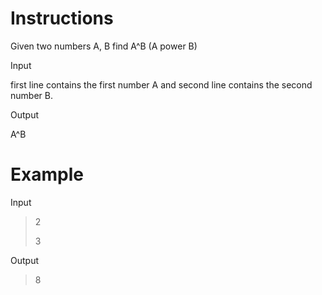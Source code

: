 # Instructions

Given two numbers A, B find A^B (A power B)

Input

first line contains the first number A and second line contains the second number B.

Output

A^B

# Example

Input

>2
>
>3

Output

>8
